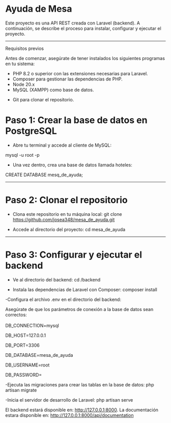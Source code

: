 # Ayuda de Mesa

Este proyecto es una API REST creada con Laravel (backend)<!--  y React + TypeScript (frontend) -->. A continuación, se describe el proceso para instalar, configurar y ejecutar el proyecto.

<hr>
Requisitos previos

Antes de comenzar, asegúrate de tener instalados los siguientes programas en tu sistema:

* PHP 8.2 o superior con las extensiones necesarias para Laravel.
* Composer para gestionar las dependencias de PHP.
* Node 20.x
* MySQL (XAMPP) como base de datos.
<!-- * PostgreSQL como base de datos. -->
* Git para clonar el repositorio.


# Paso 1: Crear la base de datos en PostgreSQL

- Abre tu terminal y accede al cliente de MySQL<!-- PostgreSQL -->:

mysql -u root -p

- Una vez dentro, crea una base de datos llamada hoteles:

CREATE DATABASE mesq_de_ayuda;


<!-- - Sal del cliente de PostgreSQL:
\q -->

<hr>

# Paso 2: Clonar el repositorio

- Clona este repositorio en tu máquina local:
git clone https://github.com/josea348/mesa_de_ayuda.git

- Accede al directorio del proyecto:
cd mesa_de_ayuda


<hr>

# Paso 3: Configurar y ejecutar el backend

- Ve al directorio del backend:
cd /backend

- Instala las dependencias de Laravel con Composer:
composer install

<!-- - Genera una clave única para la aplicación:
php artisan key:generate
 -->
-Configura el archivo .env en el directorio del backend:

Asegúrate de que los parámetros de conexión a la base de datos sean correctos:<br>
<br>
DB_CONNECTION=mysql

DB_HOST=127.0.0.1<br>

DB_PORT=3306<br>

DB_DATABASE=mesa_de_ayuda<br>

DB_USERNAME=root<br>

DB_PASSWORD=<br>

-Ejecuta las migraciones para crear las tablas en la base de datos:
php artisan migrate

-Inicia el servidor de desarrollo de Laravel:
php artisan serve


El backend estará disponible en: http://127.0.0.1:8000.
La documentación estara disponible en: http://127.0.0.1:8000/api/documentation

<!-- 
# Paso 4: Configurar y ejecutar el frontend

-Abre una nueva terminal y accede al directorio del frontend:
cd hotel/frontend/hoteles-decameron

-Instala las dependencias de React:
npm install

-Inicia el servidor de desarrollo del frontend:
npm run dev

El frontend estará disponible en el puerto indicado por el terminal (por defecto, http://127.0.0.1:5173).

<hr>

# Publicado 

El sistema lo encuentran publicado en: <br>
# http://138.117.85.186:5050
 -->


